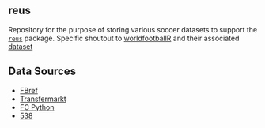 ## reus
Repository for the purpose of storing various soccer datasets to support the [`reus`](https://github.com/ian-shepherd/reus) package. Specific shoutout to  [worldfootballR](https://github.com/JaseZiv/worldfootballR) and their associated [dataset](https://github.com/JaseZiv/worldfootballR_data)

## Data Sources
  - [FBref](https://fbref.com/)
  - [Transfermarkt](http://transfermarkt.com/)
  - [FC Python](https://fcpython.com/)
  - [538](https://fivethirtyeight.com/)